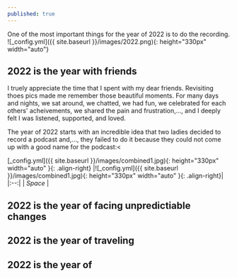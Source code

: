 ```yaml
---
published: true
---
```


One of the most important things for the year of 2022 is to do the recording.
![_config.yml]({{ site.baseurl }}/images/2022.png){: height="330px" width="auto"}
## 2022 is the year with friends
I truely appreciate the time that I spent with my dear friends. Revisiting thoes pics made me remember those beautiful moments. For many days and nights, we sat around, we chatted, we had fun, we celebrated for each others' acheivements, we shared the pain and frustration,..., and I deeply felt I was listened, supported, and loved.

The year of 2022 starts with an incredible idea that two ladies decided to record a podcast and,..., they failed to do it because they could not come up with a good name for the podcast:<

[_config.yml]({{ site.baseurl }}/images/combined1.jpg){: height="330px" width="auto" }{: .align-right}
|![_config.yml]({{ site.baseurl }}/images/combined1.jpg){: height="330px" width="auto" }{: .align-right}| 
|:--:| 
| *Space* |


## 2022 is the year of facing unpredictiable changes


## 2022 is the year of traveling

## 2022 is the year of
